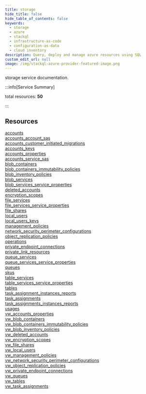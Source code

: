 ```yaml
---
title: storage
hide_title: false
hide_table_of_contents: false
keywords:
  - storage
  - azure
  - stackql
  - infrastructure-as-code
  - configuration-as-data
  - cloud inventory
description: Query, deploy and manage azure resources using SQL
custom_edit_url: null
image: /img/stackql-azure-provider-featured-image.png
---
```


storage service documentation.

:::info[Service Summary]

total resources: __50__  

:::

## Resources
<div class="row">
<div class="providerDocColumn">
<a href="/services/storage/accounts/">accounts</a><br />
<a href="/services/storage/accounts_account_sas/">accounts_account_sas</a><br />
<a href="/services/storage/accounts_customer_initiated_migrations/">accounts_customer_initiated_migrations</a><br />
<a href="/services/storage/accounts_keys/">accounts_keys</a><br />
<a href="/services/storage/accounts_properties/">accounts_properties</a><br />
<a href="/services/storage/accounts_service_sas/">accounts_service_sas</a><br />
<a href="/services/storage/blob_containers/">blob_containers</a><br />
<a href="/services/storage/blob_containers_immutability_policies/">blob_containers_immutability_policies</a><br />
<a href="/services/storage/blob_inventory_policies/">blob_inventory_policies</a><br />
<a href="/services/storage/blob_services/">blob_services</a><br />
<a href="/services/storage/blob_services_service_properties/">blob_services_service_properties</a><br />
<a href="/services/storage/deleted_accounts/">deleted_accounts</a><br />
<a href="/services/storage/encryption_scopes/">encryption_scopes</a><br />
<a href="/services/storage/file_services/">file_services</a><br />
<a href="/services/storage/file_services_service_properties/">file_services_service_properties</a><br />
<a href="/services/storage/file_shares/">file_shares</a><br />
<a href="/services/storage/local_users/">local_users</a><br />
<a href="/services/storage/local_users_keys/">local_users_keys</a><br />
<a href="/services/storage/management_policies/">management_policies</a><br />
<a href="/services/storage/network_security_perimeter_configurations/">network_security_perimeter_configurations</a><br />
<a href="/services/storage/object_replication_policies/">object_replication_policies</a><br />
<a href="/services/storage/operations/">operations</a><br />
<a href="/services/storage/private_endpoint_connections/">private_endpoint_connections</a><br />
<a href="/services/storage/private_link_resources/">private_link_resources</a><br />
<a href="/services/storage/queue_services/">queue_services</a>
</div>
<div class="providerDocColumn">
<a href="/services/storage/queue_services_service_properties/">queue_services_service_properties</a><br />
<a href="/services/storage/queues/">queues</a><br />
<a href="/services/storage/skus/">skus</a><br />
<a href="/services/storage/table_services/">table_services</a><br />
<a href="/services/storage/table_services_service_properties/">table_services_service_properties</a><br />
<a href="/services/storage/tables/">tables</a><br />
<a href="/services/storage/task_assignment_instances_reports/">task_assignment_instances_reports</a><br />
<a href="/services/storage/task_assignments/">task_assignments</a><br />
<a href="/services/storage/task_assignments_instances_reports/">task_assignments_instances_reports</a><br />
<a href="/services/storage/usages/">usages</a><br />
<a href="/services/storage/vw_accounts_properties/">vw_accounts_properties</a><br />
<a href="/services/storage/vw_blob_containers/">vw_blob_containers</a><br />
<a href="/services/storage/vw_blob_containers_immutability_policies/">vw_blob_containers_immutability_policies</a><br />
<a href="/services/storage/vw_blob_inventory_policies/">vw_blob_inventory_policies</a><br />
<a href="/services/storage/vw_deleted_accounts/">vw_deleted_accounts</a><br />
<a href="/services/storage/vw_encryption_scopes/">vw_encryption_scopes</a><br />
<a href="/services/storage/vw_file_shares/">vw_file_shares</a><br />
<a href="/services/storage/vw_local_users/">vw_local_users</a><br />
<a href="/services/storage/vw_management_policies/">vw_management_policies</a><br />
<a href="/services/storage/vw_network_security_perimeter_configurations/">vw_network_security_perimeter_configurations</a><br />
<a href="/services/storage/vw_object_replication_policies/">vw_object_replication_policies</a><br />
<a href="/services/storage/vw_private_endpoint_connections/">vw_private_endpoint_connections</a><br />
<a href="/services/storage/vw_queues/">vw_queues</a><br />
<a href="/services/storage/vw_tables/">vw_tables</a><br />
<a href="/services/storage/vw_task_assignments/">vw_task_assignments</a>
</div>
</div>